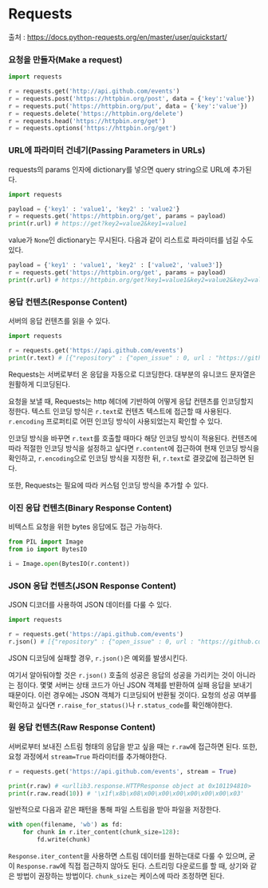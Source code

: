 # Requests

출처 : https://docs.python-requests.org/en/master/user/quickstart/

### 요청을 만들자(Make a request)

```python
import requests

r = requests.get('http://api.github.com/events')
r = requests.post('https://httpbin.org/post', data = {'key':'value'})
r = requests.put('https://httpbin.org/put', data = {'key':'value'})
r = requests.delete('https://httpbin.org/delete')
r = requests.head('https://httpbin.org/get')
r = requests.options('https://httpbin.org/get')
```



### URL에 파라미터 건네기(Passing Parameters in URLs)

requests의 params 인자에 dictionary를 넣으면 query string으로 URL에 추가된다.

```python
import requests

payload = {'key1' : 'value1', 'key2' : 'value2'}
r = requests.get('https://httpbin.org/get', params = payload)
print(r.url) # https://get?key2=value2&key1=value1
```

value가 `None`인 dictionary는 무시된다. 다음과 같이 리스트로 파라미터를 넘길 수도 있다.

```python
payload = {'key1' : 'value1', 'key2' : ['value2', 'value3']}
r = requests.get('https://httpbin.org/get', params = payload)
print(r.url) # https://httpbin.org/get?key1=value1&key2=value2&key2=value3
```



### 응답 컨텐츠(Response Content)

서버의 응답 컨텐츠를 읽을 수 있다.

```python
import requests

r = requests.get('https://api.github.com/events')
print(r.text) # [{"repository" : {"open_issue" : 0, url : "https://github.com/..."}}]
```

Requests는 서버로부터 온 응답을 자동으로 디코딩한다. 대부분의 유니코드 문자열은 원활하게 디코딩된다.

요청을 보낼 때, Requests는 http 헤더에 기반하여 어떻게 응답 컨텐츠를 인코딩할지 정한다. 텍스트 인코딩 방식은 `r.text`로 컨텐츠 텍스트에 접근할 때 사용된다. `r.encoding` 프로퍼티로 어떤 인코딩 방식이 사용되었는지 확인할 수 있다.

인코딩 방식을 바꾸면 `r.text`를 호출할 때마다 해당 인코딩 방식이 적용된다. 컨텐츠에 따라 적절한 인코딩 방식을 설정하고 싶다면 `r.content`에 접근하여 현재 인코딩 방식을 확인하고, `r.encoding`으로 인코딩 방식을 지정한 뒤, `r.text`로 결괏값에 접근하면 된다.

또한, Requests는 필요에 따라 커스텀 인코딩 방식을 추가할 수 있다.



### 이진 응답 컨텐츠(Binary Response Content)

비텍스트 요청을 위한 bytes 응답에도 접근 가능하다.

```python
from PIL import Image
from io import BytesIO

i = Image.open(BytesIO(r.content))
```



### JSON 응답 컨텐츠(JSON Response Content)

JSON 디코더를 사용하여 JSON 데이터를 다룰 수 있다.

```python
import requests

r = requests.get('https://api.github.com/events')
r.json() # [{"repository" : {"open_issue" : 0, url : "https://github.com/..."}}]
```

JSON 디코딩에 실패할 경우, `r.json()`은 예외를 발생시킨다.

여기서 알아둬야할 것은 `r.json()` 호출의 성공은 응답의 성공을 가리키는 것이 아니라는 점이다. 몇몇 서버는 상태 코드가 아닌 JSON 객체를 반환하여 실패 응답을 보내기 때문이다. 이런 경우에는 JSON 객체가 디코딩되어 반환될 것이다. 요청의 성공 여부를 확인하고 싶다면 `r.raise_for_status()`나 `r.status_code`를 확인해야한다.



### 원 응답 컨텐츠(Raw Response Content)

서버로부터 보내진 스트림 형태의 응답을 받고 싶을 때는 `r.raw`에 접근하면 된다. 또한, 요청 과정에서 `stream=True` 파라미터를 추가해야한다.

```python
r = requests.get('https://api.github.com/events', stream = True)

print(r.raw) # <urllib3.response.HTTPResponse object at 0x101194810>
print(r.raw.read(10)) # '\x1f\x8b\x08\x00\x00\x00\x00\x00\x00\x03'
```

일반적으로 다음과 같은 패턴을 통해 파일 스트림을 받아 파일을 저장한다.

```python
with open(filename, 'wb') as fd:
    for chunk in r.iter_content(chunk_size=128):
        fd.write(chunk)
```

`Response.iter_content`을 사용하면 스트림 데이터를 원하는대로 다룰 수 있으며, 굳이 `Response.raw`에 직접 접근하지 않아도 된다. 스트리밍 다운로드를 할 때, 상기와 같은 방법이 권장하는 방법이다. `chunk_size`는 케이스에 따라 조정하면 된다.